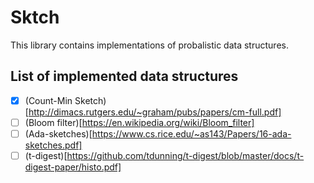 # Sktch
This library contains implementations of probalistic data structures.

## List of implemented data structures
- [x] (Count-Min Sketch)[http://dimacs.rutgers.edu/~graham/pubs/papers/cm-full.pdf]
- [ ] (Bloom filter)[https://en.wikipedia.org/wiki/Bloom_filter]
- [ ] (Ada-sketches)[https://www.cs.rice.edu/~as143/Papers/16-ada-sketches.pdf] 
- [ ] (t-digest)[https://github.com/tdunning/t-digest/blob/master/docs/t-digest-paper/histo.pdf]